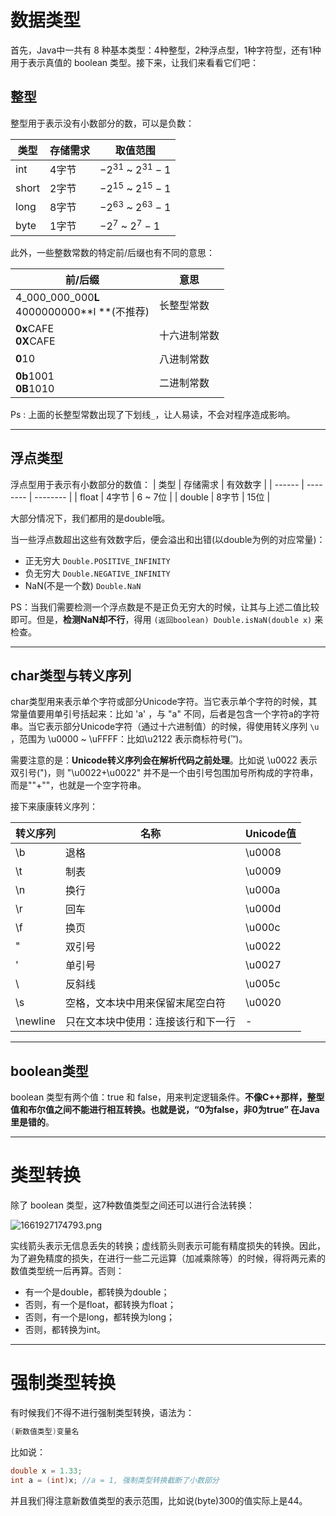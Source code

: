# 数据类型

首先，Java中一共有 8 种基本类型：4种整型，2种浮点型，1种字符型，还有1种用于表示真值的 boolean 类型。接下来，让我们来看看它们吧：

## 整型

整型用于表示没有小数部分的数，可以是负数：

| 类型  | 存储需求 | 取值范围               |
| ----- | -------- | ---------------------- |
| int   | 4字节    | $-2^{31}$ ~ $2^{31}-1$ |
| short | 2字节    | $-2^{15}$ ~ $2^{15}-1$ |
| long  | 8字节    | $-2^{63}$ ~ $2^{63}-1$ |
| byte  | 1字节    | $-2^{7}$ ~ $2^{7}-1$   |

此外，一些整数常数的特定前/后缀也有不同的意思：

| 前/后缀                                          | 意思         |
| ------------------------------------------------ | ------------ |
| 4_000_000_000**L**<br />4000000000**l **(不推荐) | 长整型常数   |
| **0x**CAFE<br />**0X**CAFE                       | 十六进制常数 |
| **0**10                                          | 八进制常数   |
| **0b**1001<br />**0B**1010                       | 二进制常数   |

Ps : 上面的长整型常数出现了下划线`_`，让人易读，不会对程序造成影响。

---

## 浮点类型

浮点型用于表示有小数部分的数值：
| 类型   | 存储需求 | 有效数字 |
| ------ | -------- | -------- |
| float  | 4字节    | 6 ~ 7位  |
| double | 8字节    | 15位     |

大部分情况下，我们都用的是double哦。

当一些浮点数超出这些有效数字后，便会溢出和出错(以double为例的对应常量)：

- 正无穷大 `Double.POSITIVE_INFINITY`
- 负无穷大 `Double.NEGATIVE_INFINITY`
- NaN(不是一个数) `Double.NaN`

PS：当我们需要检测一个浮点数是不是正负无穷大的时候，让其与上述二值比较即可。但是，**检测NaN却不行**，得用 `(返回boolean) Double.isNaN(double x)` 来检查。

---

## char类型与转义序列

char类型用来表示单个字符或部分Unicode字符。当它表示单个字符的时候，其常量值要用单引号括起来：比如 'a' ，与 "a" 不同，后者是包含一个字符a的字符串。当它表示部分Unicode字符（通过十六进制值）的时候，得使用转义序列 `\u` ，范围为 \u0000 ~ \uFFFF：比如\u2122 表示商标符号(™)。

需要注意的是：**Unicode转义序列会在解析代码之前处理**。比如说 \u0022 表示双引号(")，则 "\u0022+\u0022" 并不是一个由引号包围加号所构成的字符串，而是""+""，也就是一个空字符串。

接下来康康转义序列：

| 转义序列 | 名称                               | Unicode值 |
| -------- | ---------------------------------- | --------- |
| \b       | 退格                               | \u0008    |
| \t       | 制表                               | \u0009    |
| \n       | 换行                               | \u000a    |
| \r       | 回车                               | \u000d    |
| \f       | 换页                               | \u000c    |
| \"       | 双引号                             | \u0022    |
| \'       | 单引号                             | \u0027    |
| \\       | 反斜线                             | \u005c    |
| \s       | 空格，文本块中用来保留末尾空白符   | \u0020    |
| \newline | 只在文本块中使用：连接该行和下一行 | -         |

---

## boolean类型

boolean 类型有两个值：true 和 false，用来判定逻辑条件。**不像C++那样，整型值和布尔值之间不能进行相互转换。也就是说，“0为false，非0为true” 在Java里是错的**。

---

# 类型转换

除了 boolean 类型，这7种数值类型之间还可以进行合法转换：

![1661927174793.png](https://p.qlogo.cn/hy_personal/3e28f14aa0516842aa9a95ae3fde4b08b82f259b941b27ae7b69198ad8eea20d/0.png)

实线箭头表示无信息丢失的转换；虚线箭头则表示可能有精度损失的转换。因此，为了避免精度的损失，在进行一些二元运算（加减乘除等）的时候，得将两元素的数值类型统一后再算。否则：

- 有一个是double，都转换为double；
- 否则，有一个是float，都转换为float；
- 否则，有一个是long，都转换为long；
- 否则，都转换为int。

---

# 强制类型转换

有时候我们不得不进行强制类型转换，语法为：

```java
(新数值类型)变量名
```

比如说：

```java
double x = 1.33;
int a = (int)x;	//a = 1, 强制类型转换截断了小数部分
```

并且我们得注意新数值类型的表示范围，比如说(byte)300的值实际上是44。

